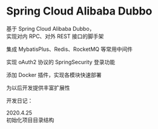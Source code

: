 # Spring Cloud Alibaba Dubbo

基于 Spring Cloud Alibaba Dubbo，  
实现对内 RPC、对外 REST 接口的脚手架

集成 MybatisPlus、Redis、RocketMQ 等常用中间件

实现 oAuth2 协议的 SpringSecurity 登录功能

添加 Docker 插件，实现各模块快速部署

为以后开发提供丰富扩展性

开发日记：

2020.4.25  
初始化项目目录结构




















